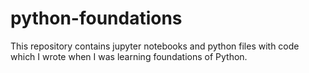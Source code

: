 # python-foundations
This repository contains jupyter notebooks and python files with code which I wrote when I was learning foundations of Python.
